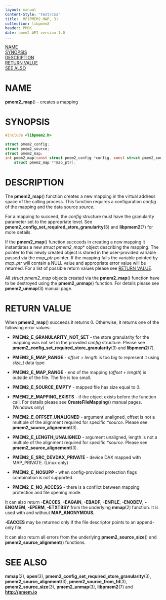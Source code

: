 ```yaml
---
layout: manual
Content-Style: 'text/css'
title: _MP(PMEM2_MAP, 3)
collection: libpmem2
header: PMDK
date: pmem2 API version 1.0
...
```


[comment]: <> (SPDX-License-Identifier: BSD-3-Clause)
[comment]: <> (Copyright 2019-2020, Intel Corporation)

[comment]: <> (pmem2_map.3 -- man page for libpmem2 pmem2_map operation)

[NAME](#name)<br />
[SYNOPSIS](#synopsis)<br />
[DESCRIPTION](#description)<br />
[RETURN VALUE](#return-value)<br />
[SEE ALSO](#see-also)<br />

# NAME #

**pmem2_map**() - creates a mapping

# SYNOPSIS #

```c
#include <libpmem2.h>

struct pmem2_config;
struct pmem2_source;
struct pmem2_map;
int pmem2_map(const struct pmem2_config *config, const struct pmem2_source *source,
    struct pmem2_map **map_ptr);
```

# DESCRIPTION #

The **pmem2_map**() function creates a new mapping in the virtual address space
of the calling process. This function requires a configuration
*config* of the mapping and the data source *source*.

For a mapping to succeed, the *config* structure must have the granularity
parameter set to the appropriate level. See **pmem2_config_set_required_store_granularity**(3)
and **libpmem2**(7) for more details.

If the **pmem2_map**() function succeeds in creating a new mapping it
instantiates a new *struct pmem2_map** object describing the mapping. The
pointer to this newly created object is stored in the user-provided variable
passed via the *map_ptr* pointer. If the mapping fails the variable pointed by
*map_ptr* will contain a NULL value and appropriate error value will be
returned. For a list of possible return values please see
[RETURN VALUE](#return-value).

All *struct pmem2_map* objects created via the **pmem2_map**() function have to
be destroyed using the **pmem2_unmap**() function. For details please see
**pmem2_unmap**(3) manual page.

# RETURN VALUE #

When **pmem2_map**() succeeds it returns 0. Otherwise, it returns
one of the following error values:

* **PMEM2_E_GRANULARITY_NOT_SET** - the store granularity for the mapping was
not set in the provided *config* structure. Please see **pmem2_config_set_required_store_granularity**(3)
and **libpmem2**(7).

* **PMEM2_E_MAP_RANGE** - *offset* + *length* is too big to represent it using
*size_t* data type

* **PMEM2_E_MAP_RANGE** - end of the mapping (*offset* + *length*) is outside
of the file. The file is too small.

* **PMEM2_E_SOURCE_EMPTY** - mapped file has size equal to 0.

* **PMEM2_E_MAPPING_EXISTS** - if the object exists before the function call.
For details please see **CreateFileMapping**() manual pages. (Windows only)

* **PMEM2_E_OFFSET_UNALIGNED** - argument unaligned, offset is not a multiple of
the alignment required for specific *\*source*. Please see
**pmem2_source_alignement**(3).

* **PMEM2_E_LENGTH_UNALIGNED** - argument unaligned, length is not a multiple of
the alignment required for specific *\*source*. Please see
**pmem2_source_alignement**(3).

* **PMEM2_E_SRC_DEVDAX_PRIVATE** - device DAX mapped with MAP_PRIVATE. (Linux only)

* **PMEM2_E_NOSUPP** - when config-provided protection flags combination is not supported.

* **PMEM2_E_NO_ACCESS** - there is a conflict between mapping protection and file opening mode.

It can also return **-EACCES**, **-EAGAIN**, **-EBADF**, **-ENFILE**,
**-ENODEV**, **-ENOMEM**, **-EPERM**, **-ETXTBSY** from the underlying
**mmap**(2) function. It is used with and without **MAP_ANONYMOUS**.

**-EACCES** may be returned only if the file descriptor points to an
append-only file.

It can also return all errors from the underlying
**pmem2_source_size**() and **pmem2_source_alignment**() functions.

# SEE ALSO #

**mmap**(2), **open**(3),
**pmem2_config_set_required_store_granularity**(3),
**pmem2_source_alignment**(3), **pmem2_source_from_fd**(3),
**pmem2_source_size**(3), **pmem2_unmap**(3),
**libpmem2**(7) and **<http://pmem.io>**
